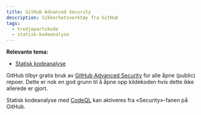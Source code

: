 ```yaml
---
title: GitHub Advanced Security
description: Sikkerhetsverktøy fra GitHub
tags:
  - tredjepartskode
  - statisk-kodeanalyse
---
```


**Relevante tema:**

- [Statisk kodeanalyse](../sikker-utvikling/kodeanalyse)

GitHub tilbyr gratis bruk av [GitHub Advanced Security](https://docs.github.com/en/get-started/learning-about-github/about-github-advanced-security) for alle åpne (public) repoer. Dette er nok en god grunn til å åpne opp kildekoden hvis dette ikke allerede er gjort.

Statisk kodeanalyse med [CodeQL](https://github.com/github/codeql) kan aktiveres fra «Security»-fanen på GitHub.
